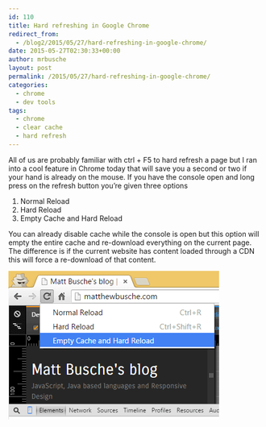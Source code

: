 ```yaml
---
id: 110
title: Hard refreshing in Google Chrome
redirect_from:
  - /blog2/2015/05/27/hard-refreshing-in-google-chrome/
date: 2015-05-27T02:30:33+00:00
author: mrbusche
layout: post
permalink: /2015/05/27/hard-refreshing-in-google-chrome/
categories:
  - chrome
  - dev tools
tags:
  - chrome
  - clear cache
  - hard refresh
---
```


All of us are probably familiar with ctrl + F5 to hard refresh a page but I ran into a cool feature in Chrome today that will save you a second or two if your hand is already on the mouse. If you have the console open and long press on the refresh button you&#8217;re given three options

1. Normal Reload
2. Hard Reload
3. Empty Cache and Hard Reload

You can already disable cache while the console is open but this option will empty the entire cache and re-download everything on the current page. The difference is if the current website has content loaded through a CDN this will force a re-download of that content.

 <img src="/images/2015/05/chromerefresh.png" alt="chromerefresh" />
